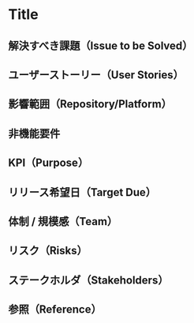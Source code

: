 Title
=====

<!-- http://techblog.housmart.co.jp/2018/03/20/minispec/ -->
<!-- 運用について
ざっくり見積もった時にタスクが一人で一週間以上かかるようなものに関しては mini spec を作成するようにしています。 それより小さな開発に関してはドキュメント作成のコストが相対的に高くなってしまうためプランニングポーカーの際に要件や仕様を確認するにとどめています。
プロジェクトをリードするエンジニアもしくはデザイナーが mini spec を作成します。簡単なものであれば30分程度、大きいものでも2-3時間程度で書き終わるボリュームにしています。 作成した mini spec はタスクに分割して見積もりをする前に、チーム全体でレビューをしています。
また、大きめなプロジェクト振り返りの際にはプロジェクト進行がよりよく進むために mini spec の項目自体も振り返るようにしています。
-->

## 解決すべき課題（Issue to be Solved）

<!--
現在顕在化している課題とその解決のニーズを記載します。
ここで意識するのは、いわゆる論文の前書きのように、である調で理系っぽく客観的に記述するようにしています。そのほうがちょっとカッコいいのと、誰が読んでも、それは大きな課題だなあ、やるべきだよなあ、と少し高めのサービス目線から重要性を感じてもらえるからです。 課題を裏付ける根拠や数字がある場合は併記します。
-->

## ユーザーストーリー（User Stories）

<!--
ユーザー視点でどうあるべきかのストーリーを、ユーザーが機能に気がつくところから箇条書きで順序を追って記載します。
ここで大事なのは、アクターに漏れがないかです。エンドユーザーだけでなく、コンテンツを運用する人や、分析する人、外部のパートナー等あらゆるアクターのユースケースを書きます。そうしないと、管理ツールってどうするの？みたいなあるあるが後で起きて露頭に迷うので最初から決めます。管理ツールがないなら、エンジニアが redis にデータを投入する等書きます。
そして、ここはストーリーなので特にエンドユーザー向けのユースケースは、ワクワクするような、ユーザー感情も一緒に記載するようにします。
-->

## 影響範囲（Repository/Platform）

<!--
改修範囲がWeb か、アプリか、両方か、管理画面か等を記載します。アプリの場合は必要であればバージョンの指定もします。
詳細にわかればリポジトリ単位で変更点を列挙していきます。もし初期段階でわからない部分があれば複数の可能性について書いても良いです。（ここをこう変えてもいいかもしれないし、他の部分を変えてもいいかもしれない、のように書く）
-->

## 非機能要件

<!--
機能以外の要件を書きましょう。 画面やAPIのレスポンススピード、バッチの処理時間、データ量などシステム的に気にしておくべきことを箇条書きで列挙します。
-->

## KPI（Purpose）

<!--
現状の KPI と目標の KPI、もしくは定性的な目標を記載します。 追うKPIを定義することで、どの数字を計測可能な状態にしておくかを明確にするのが目的です。 また、ネガティブなインパクトが考えられる数字もKPIとして定義し、可能であれば許容する範囲を事前に定めます。
-->

## リリース希望日（Target Due）

<!--
希望なのか、デッドラインなのか、理由も含めて記載します。 最終的なスケジュールは全体のプライオリティの中で決めるので、デッドラインがない場合はだいたいで大丈夫です。
-->

## 体制 / 規模感（Team）

<!--
ざっくり何人でどれくらいの期間かを記載します。
-->

## リスク（Risks）

<!--
プロジェクトを進行する上で認識しているリスクがあれば記載、かつリスクへの対処法も併記します。実装で詰まる可能性が見えている箇所などがあれば挙げておいてください。また、施策の結果起こりうるリスクも記載してください。 いちばん大事なのは許容するリスクを書いておくことです。このリスクは承知で挑むのだ、ということを伝えて腹落ち感が出るように。
-->

## ステークホルダ（Stakeholders）

<!--
この要件に対してレビューが必要な人を by name で記載します。 誰にどのタイミングでどんな観点で見てもらうのかを意識して書きましょう。
-->

## 参照（Reference）

<!--
参考資料があれば記載します。 過去の mini spec だったり、既存仕様、ベンチマークにしている他社サービスなど index として並べます
-->
